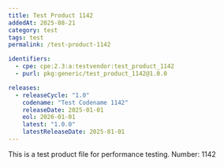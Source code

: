 ```yaml
---
title: Test Product 1142
addedAt: 2025-08-21
category: test
tags: test
permalink: /test-product-1142

identifiers:
  - cpe: cpe:2.3:a:testvendor:test_product_1142
  - purl: pkg:generic/test_product_1142@1.0.0

releases:
  - releaseCycle: "1.0"
    codename: "Test Codename 1142"
    releaseDate: 2025-01-01
    eol: 2026-01-01
    latest: "1.0.0"
    latestReleaseDate: 2025-01-01
---
```


This is a test product file for performance testing. Number: 1142
